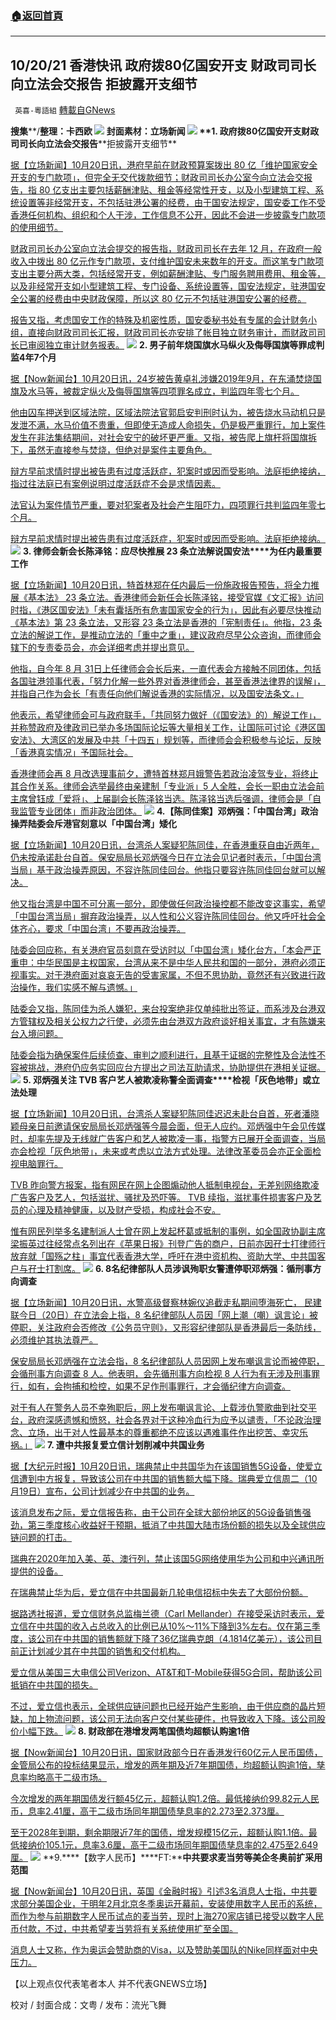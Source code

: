 ###  [:house:返回首頁](https://github.com/ourhimalayas/txt)
---


## 10/20/21 香港快讯 政府拨80亿国安开支 财政司司长向立法会交报告 拒披露开支细节
` 英喜-粵語組` [轉載自GNews](https://gnews.org/zh-hans/1606255/)

**搜集****/****整理：卡西欧**
![](https://assets.gnews.org/wp-content/uploads/2021/10/1020fenmian.jpg)
封面素材：立场新闻
![](https://assets.gnews.org/wp-content/uploads/2021/10/Screen-Shot-2021-10-20-at-9.42.30-AM.png)
**1. ****政府拨****80****亿国安开支****财政司司长向立法会交报告****拒披露开支细节**

[据【立场新闻】10月20日讯，港府早前在财政预算案拨出 80 亿「维护国家安全开支的专门款项」，但完全无交代拨款细节；财政司司长办公室今向立法会交报告，指 80 亿支出主要包括薪酬津贴、租金等经常性开支，以及小型建筑工程、系统设置等非经常开支，不包括驻港公署的经费，由于国安法规定，国安委工作不受香港任何机构、组织和个人干涉，工作信息不公开，因此不会进一步披露专门款项的使用细节。](https://www.thestandnews.com/politics/政府撥80億國安開支-財政司司長向立法會交報告-拒披露開支細節)

[财政司司长办公室向立法会提交的报告指，财政司司长在去年 12 月，在政府一般收入中拨出 80 亿元作专门款项，支付维护国安未来数年的开支。而这笔专门款项支出主要分两大类，包括经常开支，例如薪酬津贴、专门服务聘用费用、租金等，以及非经常开支如小型建筑工程、专门设备、系统设置等，国安法规定，驻港国安全公署的经费由中央财政保障，所以这 80 亿元不包括驻港国安公署的经费。](https://www.thestandnews.com/politics/政府撥80億國安開支-財政司司長向立法會交報告-拒披露開支細節)

[报告又指，考虑国安工作的特殊及机密性质，国安委秘书处有专属的会计财务小组，直接向财政司司长汇报，财政司司长亦安排了帐目独立财务审计，而财政司司长已审阅独立审计财务报表。](https://www.thestandnews.com/politics/政府撥80億國安開支-財政司司長向立法會交報告-拒披露開支細節)
![](https://assets.gnews.org/wp-content/uploads/2021/10/Screen-Shot-2021-10-20-at-9.42.39-AM.png)
**2. ****男子前年烧国旗水马****纵火及侮辱国旗等罪成判监****4****年****7****个月**

[据【Now新闻台】10月20日讯，24岁被告黄卓礼涉嫌2019年9月，在东涌焚烧国旗及水马等，被裁定纵火及侮辱国旗等四项罪名成立，判监四年零七个月。](https://news.now.com/home/local/player?newsId=453848)

[他由囚车押送到区域法院，区域法院法官郭启安判刑时认为，被告烧水马动机只是发泄不满，水马价值不贵重，但即使无造成人命损失，仍是极严重罪行，加上案件发生在非法集结期间，对社会安宁的破坏更严重。又指，被告爬上旗杆将国旗拆下，虽然无直接参与焚烧，但绝对是案件主要角色。](https://news.now.com/home/local/player?newsId=453848)

[辩方早前求情时提出被告患有过度活跃症，犯案时或因而受影响。法庭拒绝接纳，指过往法庭已有案例说明过度活跃症不会是求情因素。](https://news.now.com/home/local/player?newsId=453848)

[法官认为案件情节严重，要对犯案者及社会产生阻吓力，四项罪行共判监四年零七个月。](https://news.now.com/home/local/player?newsId=453848)

[辩方早前求情时提出被告患有过度活跃症，犯案时或因而受影响。法庭拒绝接纳。](https://news.now.com/home/local/player?newsId=453848)
![](https://assets.gnews.org/wp-content/uploads/2021/10/Screen-Shot-2021-10-20-at-9.42.50-AM.png)
**3. ****律师会新会长陈泽铭：应尽快推展**** 23 ****条立法****解说国安法****为任内最重要工作**

[据【立场新闻】10月20日讯，特首林郑在任内最后一份施政报告预告，将全力推展《基本法》 23 条立法。香港律师会新任会长陈泽铭，接受官媒《文汇报》访问时指，《港区国安法》「未有囊括所有危害国家安全的行为」，因此有必要尽快推动《基本法》第 23 条立法，又形容 23 条立法是香港的「宪制责任」。他指，23 条立法的解说工作，是推动立法的「重中之重」，建议政府尽早公众咨询，而律师会辖下的专责委员会，亦会详细考虑并提出意见。](https://www.thestandnews.com/politics/律師會新會長陳澤銘應盡快推展-23-條立法-解説國安法-為任内最重要工作)

[他指，自今年 8 月 31日上任律师会会长后来，一直代表会方接触不同团体，包括各国驻港领事代表，「努力化解一些外界对香港律师会，甚至香港法律界的误解」，并指自己作为会长「有责任向他们解说香港的实际情况，以及国安法条文。」](https://www.thestandnews.com/politics/律師會新會長陳澤銘應盡快推展-23-條立法-解説國安法-為任内最重要工作)

[他表示，希望律师会可与政府联手，「共同努力做好（《国安法》的）解说工作」，并称赞政府及律政司已举办多场国际论坛等大量相关工作，让国际可讨论《港区国安法》、大湾区的发展及中共「十四五」规划等，而律师会会积极参与论坛，反映「香港真实情况」予国际社会。](https://www.thestandnews.com/politics/律師會新會長陳澤銘應盡快推展-23-條立法-解説國安法-為任内最重要工作)

[香港律师会再 8 月改选理事前夕，遭特首林郑月娥警告若政治凌驾专业，将终止其合作关系。律师会选举最终由亲建制「专业派」5 人全胜，会长一职由立法会前主席曾钰成「爱将」、上届副会长陈泽铭当选。陈泽铭当选后强调，律师会是「自我监管专业团体」而非政治团体。](https://www.thestandnews.com/politics/律師會新會長陳澤銘應盡快推展-23-條立法-解説國安法-為任内最重要工作)
![](https://assets.gnews.org/wp-content/uploads/2021/10/Screen-Shot-2021-10-20-at-9.43.01-AM.png)
**4.****【陈同佳案】邓炳强：「中国台湾」政治操弄****陆委会斥港官刻意以「中国台湾」矮化**

[据【立场新闻】10月20日讯，台湾杀人案疑犯陈同佳，在香港重获自由近两年，仍未按承诺赴台自首。保安局局长邓炳强今日在立法会见记者时表示，「中国台湾当局」基于政治操弄原因，不容许陈同佳回台。他指只要容许陈同佳回台就可以解决。](https://www.thestandnews.com/politics/鄧炳強中國台灣政治操弄不容陳同佳回台-台灣陸委會中華民國是主權國家港官刻意矮化)

[他又指台湾是中国不可分离一部分，即使做任何政治操控都不能改变这事实，希望「中国台湾当局」摒弃政治操弄，以人性和公义容许陈同佳回台。他又呼吁社会全体齐心，要求「中国台湾」不要再政治操弄。](https://www.thestandnews.com/politics/鄧炳強中國台灣政治操弄不容陳同佳回台-台灣陸委會中華民國是主權國家港官刻意矮化)

[陆委会回应称，有关港府官员刻意在受访时以「中国台湾」矮化台方，「本会严正重申：中华民国是主权国家，台湾从来不是中华人民共和国的一部分，港府必须正视事实。对于港府面对哀哀无告的受害家属，不但不思协助，竟然还有兴致进行政治操作，我们实感不解与遗憾。」](https://www.thestandnews.com/politics/鄧炳強中國台灣政治操弄不容陳同佳回台-台灣陸委會中華民國是主權國家港官刻意矮化)

[陆委会又指，陈同佳为杀人嫌犯，来台投案绝非仅单纯批出签证，而系涉及台港双方管辖权及相关公权力之行使，必须先由台港双方政府谈好相关事宜，才有陈嫌来台入境问题。](https://www.thestandnews.com/politics/鄧炳強中國台灣政治操弄不容陳同佳回台-台灣陸委會中華民國是主權國家港官刻意矮化)

[陆委会指为确保案件后续侦查、审判之顺利进行，且基于证据的完整性及合法性不容被挑战，港府仍应务实回应台方提出之司法互助请求，协助提供在港相关证据。](https://www.thestandnews.com/politics/鄧炳強中國台灣政治操弄不容陳同佳回台-台灣陸委會中華民國是主權國家港官刻意矮化)
![](https://assets.gnews.org/wp-content/uploads/2021/10/Screen-Shot-2021-10-20-at-9.43.10-AM.png)
**5. ****邓炳强关注**** TVB ****客户艺人被欺凌****称警全面调查****检视「灰色地带」或立法处理**

[据【立场新闻】10月20日讯，台湾杀人案疑犯陈同佳迟迟未赴台自首，死者潘晓颖母亲日前邀请保安局局长邓炳强等今晨会面，但无人应约。邓炳强中午会见传媒时，却率先提及无线就广告客户和艺人被欺凌一事，指警方已展开全面调查，当局亦会检视「灰色地带」，未来或考虑以立法方式处理。法律改革委员会亦正全面检视电脑罪行。](https://www.thestandnews.com/politics/鄧炳強關注-tvb-客戶藝人被欺凌-稱警全面調查-檢視灰色地帶或立法處理)

[TVB 昨向警方报案，指有网民在网上企图煽动他人抵制电视台，无差别网络欺凌广告客户及艺人，包括滋扰、骚扰及恐吓等。 TVB 续指，滋扰事件损害客户及艺员的心理及精神健康，以及财产受损，构成社会不安。](https://www.thestandnews.com/politics/鄧炳強關注-tvb-客戶藝人被欺凌-稱警全面調查-檢視灰色地帶或立法處理)

[惟有网民列举多名建制派人士曾在网上发起杯葛或抵制的事例，如全国政协副主席梁振英过往经常点名列出在《苹果日报》刊登广告的商户，日前亦因孖士打律师行放弃就「国殇之柱」事宜代表香港大学，呼吁在港中资机构、资助大学、中共国客户与孖士打割席。](https://www.thestandnews.com/politics/鄧炳強關注-tvb-客戶藝人被欺凌-稱警全面調查-檢視灰色地帶或立法處理)
![](https://assets.gnews.org/wp-content/uploads/2021/10/Screen-Shot-2021-10-20-at-9.43.20-AM.png)
**6. 8****名纪律部队人员涉讽殉职女警遭停职****邓炳强：循刑事方向调查**

[据【立场新闻】10月20日讯，水警高级督察林婉仪追截走私期间堕海死亡， 民建联今日（20日）在立法会上指，8 名纪律部队人员因「网上潮（嘲）讽言论」被停职，关注政府会否修改《公务员守则》，又形容纪律部队是香港最后一条防线，必须维护其执法尊严。](https://www.thestandnews.com/politics/8-紀律部隊人員涉諷殉職女警遭停職-鄧炳強循刑事方向調查)

[保安局局长邓炳强在立法会指，8 名纪律部队人员因网上发布嘲讽言论而被停职，会循刑事方向调查 8 人。他表明，会先循刑事方向检视 8 人行为有无涉及刑事罪行，如有，会拘捕和检控，如果不足作刑事罪行，才会循纪律方向调查。](https://www.thestandnews.com/politics/8-紀律部隊人員涉諷殉職女警遭停職-鄧炳強循刑事方向調查)

[对于有人在警务人员不幸殉职后，网上发布嘲讽言论、上载涉仇警歌曲到社交平台，政府深感遗憾和愤怒，社会各界对于这种冷血行为应予以谴责，「不论政治理念、立场，出于对人性最基本的尊重都绝不应该以遇难事件作出挖苦、幸灾乐祸。」](https://www.thestandnews.com/politics/8-紀律部隊人員涉諷殉職女警遭停職-鄧炳強循刑事方向調查)
![](https://assets.gnews.org/wp-content/uploads/2021/10/Screen-Shot-2021-10-20-at-9.43.34-AM.png)
**7. ****遭中共报复****爱立信计划削减中共国业务**

[据【大纪元时报】10月20日讯，瑞典禁止中共国华为在该国销售5G设备，使爱立信遭到中方报复，导致该公司在中共国的销售额大幅下降。瑞典爱立信周二（10月19日）宣布，公司计划减少在中共国的业务。](https://hk.epochtimes.com/news/2021-10-20/50747685)

[该消息发布之际，爱立信报告称，由于公司在全球大部份地区的5G设备销售强劲，第三季度核心收益好于预期，抵消了中共国大陆市场份额的损失以及全球供应链问题的打击。](https://hk.epochtimes.com/news/2021-10-20/50747685)

[瑞典在2020年加入美、英、澳行列，禁止该国5G网络使用华为公司和中兴通讯所提供的设备。](https://hk.epochtimes.com/news/2021-10-20/50747685)

[在瑞典禁止华为后，爱立信在中共国最新几轮电信招标中失去了大部份份额。](https://hk.epochtimes.com/news/2021-10-20/50747685)

[据路透社报道，爱立信财务总监梅兰德（Carl Mellander）在接受采访时表示，爱立信在中共国的收入占总收入的比例已从10%～11%下降到3%左右。仅在第三季度，该公司在中共国的销售额就下降了36亿瑞典克朗（4.1814亿美元），该公司目前正计划减少其在中共国的销售和交付机构。](https://hk.epochtimes.com/news/2021-10-20/50747685)

[爱立信从美国三大电信公司Verizon、AT&T和T-Mobile获得5G合同，帮助该公司抵销在中共国的损失。](https://hk.epochtimes.com/news/2021-10-20/50747685)

[不过，爱立信也表示，全球供应链问题也已经开始产生影响，由于供应商的晶片短缺，加上物流问题，该公司无法向客户交付某些硬件，也导致收入下降。该公司股价小幅下跌。](https://hk.epochtimes.com/news/2021-10-20/50747685)
![](https://assets.gnews.org/wp-content/uploads/2021/10/Screen-Shot-2021-10-20-at-9.43.44-AM.png)
**8. ****财政部在港增发两笔国债****均超额认购逾****1****倍**

[据【Now新闻台】10月20日讯，国家财政部今日在香港发行60亿元人民币国债，金管局公布的投标结果显示，增发的两年期及近7年期国债，均超额认购逾1倍，孳息率均略高于二级市场。](https://news.rthk.hk/rthk/ch/component/k2/1616069-20211020.htm)

[今次增发的两年期国债发行额45亿元，超额认购1.2倍。最低接纳价99.82元人民币，息率2.41厘，高于二级市场同年期国债孳息率的2.273至2.373厘。](https://news.rthk.hk/rthk/ch/component/k2/1616069-20211020.htm)

[至于2028年到期，剩余期限近7年的国债，增发规模15亿元，超额认购1.1倍。最低接纳价105.1元，息率3.6厘，高于二级市场同年期国债孳息率的2.475至2.649厘。](https://news.rthk.hk/rthk/ch/component/k2/1616069-20211020.htm)
![](https://assets.gnews.org/wp-content/uploads/2021/10/Screen-Shot-2021-10-20-at-9.43.54-AM.png)
**9.****【数字人民币】****FT:****中共要求麦当劳等美企冬奥前扩采用范围**

[据【Now新闻台】10月20日讯，英国《金融时报》引述3名消息人士指，中共要求部分美国企业，于明年2月北京冬季奥运开幕前，安装使用数字人民币的系统，而作为参与前期数字人民币试点的麦当劳，现时上海270家店铺已接受以数字人民币付款，不过，中共希望麦当劳将有关系统使用扩至全国。](https://news.now.com/home/finance/player?newsId=453871)

[消息人士又称，作为奥运会赞助商的Visa，以及赞助美国队的Nike同样面对中央压力。](https://news.now.com/home/finance/player?newsId=453871)

【以上观点仅代表笔者本人 并不代表GNEWS立场】

校对 / 封面合成：文粤 / 发布：流光飞舞

